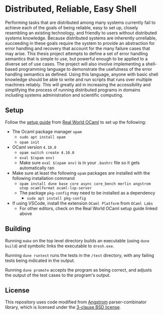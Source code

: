 # Distributed, Reliable, Easy Shell

Performing tasks that are distributed among many systems currently fail to achieve each of the goals of being reliable, easy to set up, closely resembling an existing technology, and friendly to users without distributed systems knowledge.
Because distributed systems are inherently unreliable, succeeding in these goals require the system to provide an abstraction for error handling and recovery that account for the many failure cases that may arise.
This thesis project attempts to define a set of error handling semantics that is simple to use, but powerful enough to be applied to a diverse set of use cases.
The project will also involve implementing a shell-based programming language to demonstrate the usefulness of the error handling semantics as defined.
Using this language, anyone with basic shell knowledge should be able to write and run scripts that runs over multiple machines reliably.
This will greatly aid in increasing the accessibility and simplifying the process of running distributed programs in domains including systems administration and scientific computing.

## Setup

Follow the [setup guide](https://dev.realworldocaml.org/install.html) from [Real World OCaml](https://dev.realworldocaml.org/) to set up the following:
- The Ocaml package manager `opam`
  - `sudo apt install opam`
  - `opam init`
- OCaml version `4.10.0`
  - `opam switch create 4.10.0`
  - `eval $(opam env)`
  - Make sure `eval $(opam env)` is in your `.bashrc` file so it gets automatically ran
- Make sure at least the following `opam` packages are installed with the following installation command
  - `opam install dune base core async core_bench merlin angstrom utop ocamlformat ocaml-lsp-server`
  - The package `pkg-config` may need to be installed as a dependency
    - `sudo apt install pkg-config`
- If using VSCode, install the extension `OCaml Platform` from `OCaml Labs`
  - For other editors, check on the Real World OCaml setup guide linked above

## Building

Running `make` on the top level directory builds an executable (using `dune build`) and symbolic links the executable to `dresh.exe`.

Running `dune runtest` runs the tests in the `/test` directory, with any failing tests being indicated in the output.

Running `dune promote` accepts the program as being correct, and adjusts the output of the test cases to the program's output.


## License

This repository uses code modified from [Angstrom](https://github.com/inhabitedtype/angstrom/) parser-combinator library, which is licensed under the [3-clause BSD license](https://github.com/inhabitedtype/angstrom/blob/master/LICENSE).